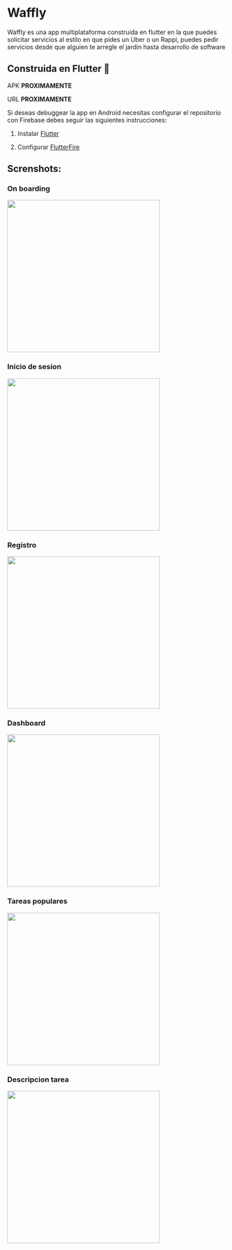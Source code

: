 # Waffly

Waffly es una app multiplataforma construida en flutter en la que puedes solicitar servicios al estilo en que pides un Uber o un Rappi, puedes pedir servicios desde que alguien te arregle el jardin hasta desarrollo de software

## Construida en Flutter 💙
APK **PROXIMAMENTE**

URL **PROXIMAMENTE**

Si deseas debuggear la app en Android necesitas configurar el repositorio con Firebase debes seguir las siguientes instrucciones:

  1. Instalar [Flutter](https://flutter.dev/?gclid=Cj0KCQjw8fr7BRDSARIsAK0Qqr6hUQT8bSSJ_FK0fooh0mC0Zbt-6yCGBHFJRDAyh4LUoQMwIYid8tUaAhUOEALw_wcB&gclsrc=aw.ds)
  
  2. Configurar [FlutterFire](https://firebase.flutter.dev/)

## Screnshots:


### On boarding
<img src="https://github.com/nestorsgarzonc/Data-structures-project/blob/master/screenshots/Screenshot_2020-10-08-18-32-30-378_com.example.ed_project.jpg?raw=true" width="350" />

### Inicio de sesion
<img src="https://github.com/nestorsgarzonc/Data-structures-project/blob/master/screenshots/Screenshot_2020-10-08-18-32-33-901_com.example.ed_project.jpg?raw=true" width="350" />

### Registro 
<img src="https://github.com/nestorsgarzonc/Data-structures-project/blob/master/screenshots/Screenshot_2020-10-08-18-45-12-611_com.example.ed_project.jpg?raw=true" width="350" />

### Dashboard
<img src="https://github.com/nestorsgarzonc/Data-structures-project/blob/master/screenshots/Screenshot_2020-10-08-18-32-37-263_com.example.ed_project.jpg?raw=true" width="350" />

### Tareas populares
<img src='https://github.com/nestorsgarzonc/Data-structures-project/blob/master/screenshots/Screenshot_2020-10-08-18-32-37-263_com.example.ed_project.jpg?raw=true' width='350'/>

### Descripcion tarea
<img src='https://github.com/nestorsgarzonc/Data-structures-project/blob/master/screenshots/Screenshot_2020-10-08-18-33-48-416_com.example.ed_project.jpg?raw=true' width='350'/>
